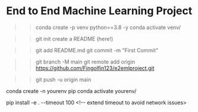 # End to End Machine Learning Project

<!-- 1. Create Env -->
>> conda create -p venv python==3.8 -y
>> conda activate venv/


<!-- 2. Init Git Repo -->
>> git init
>> create a README (here!)

<!-- 3. Commit README.md to local -->
>> git add README.md
>> git commit -m "First Commit"

<!-- 4. Push ReadM.md to Source -->
>> git branch -M main
>> git remote add origin https://github.com/Fingolfin123/e2emlproject.git

>> git push -u origin main

<!-- 5. Create src folder and pyproject.toml -->

<!-- 6. Create conda venv -->
conda create -n yourenv pip
conda activate yourenv/

<!-- 7. Install env package --> 
pip install -e . --timeout 100 <!-- extend timeout to avoid network issues>
